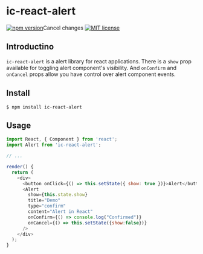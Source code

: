# ic-react-alert

[![npm version](http://img.shields.io/npm/v/ic-react-alert.svg?style=flat)](https://www.npmjs.com/package/ic-react-alert)Cancel changes
[![MIT license](http://img.shields.io/badge/license-MIT-brightgreen.svg)](http://opensource.org/licenses/MIT)

## Introductino

`ic-react-alert` is a alert library for react applications. There is a `show` prop available for toggling alert component's visibility.
And `onConfirm` and `onCancel` props allow you have  control over alert component events.

## Install

```
$ npm install ic-react-alert
```

## Usage

```js
import React, { Component } from 'react';
import Alert from 'ic-react-alert';

// ...

render() {
  return (
    <div>
      <button onClick={() => this.setState({ show: true })}>Alert</button>
      <Alert
        show={this.state.show}
        title="Demo"
        type="confirm"
        content="Alert in React"
        onConfirm={() => console.log("Confirmed")}
        onCancel={() => this.setState({show:false})}
      />
    </div>
  );
}
```
